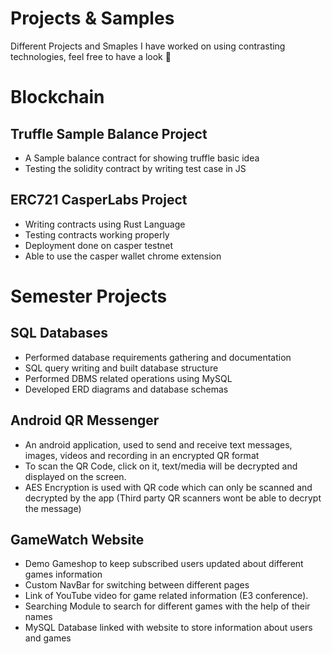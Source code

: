 # Projects & Samples
Different Projects and Smaples I have worked on using contrasting technologies, feel free to have a look :slightly_smiling_face:

# Blockchain

## Truffle Sample Balance Project

* A Sample balance contract for showing truffle basic idea
* Testing the solidity contract by writing test case in JS

## ERC721 CasperLabs Project

* Writing contracts using Rust Language
* Testing contracts working properly
* Deployment done on casper testnet
* Able to use the casper wallet chrome extension 

# Semester Projects

## SQL Databases

* Performed database requirements gathering and documentation
* SQL query writing and built database structure
* Performed DBMS related operations using MySQL
* Developed ERD diagrams and database schemas

## Android QR Messenger

* An android application, used to send and receive text messages, images, videos and recording in an encrypted QR format
* To scan the QR Code, click on it, text/media will be decrypted and displayed on the screen.
* AES Encryption is used with QR code which can only be scanned and decrypted by the app (Third party QR scanners wont be able to decrypt the message)

## GameWatch Website

* Demo Gameshop to keep subscribed users updated about different games information
* Custom NavBar for switching between different pages
* Link of YouTube video for game related information (E3 conference).
* Searching Module to search for different games with the help of their names
* MySQL Database linked with website to store information about users and games